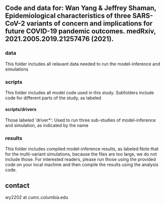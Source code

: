 ## Code and data for: Wan Yang & Jeffrey Shaman, Epidemiological characteristics of three SARS-CoV-2 variants of concern and implications for future COVID-19 pandemic outcomes. medRxiv, 2021.2005.2019.21257476 (2021).


### data
This folder includes all relavant data needed to run the model-inference and simulations

### scripts
This folder includes all model code used in this study. 
Subfolders include code for different parts of the study, as labeled
#### scripts/drivers
Those labeled 'driver*': Used to run three sub-studies of model-inference and simulation, as indicated by the name

### results
This folder includes compiled model-inference results, as labeled 
Note that for the multi-variant simulations, because the files are too large, we do not include those. For interested readers, please run those using the provided code on your local machine and then compile the results using the analysis code. 



## contact
wy2202 at cumc.columbia.edu